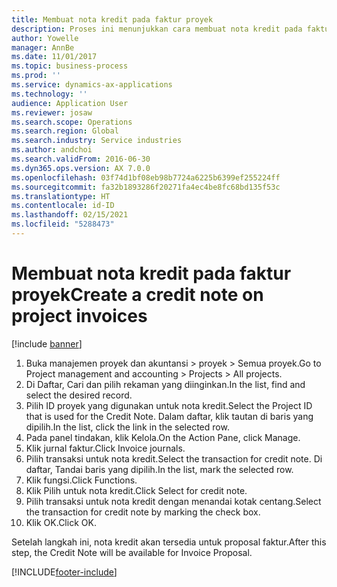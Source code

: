 ```yaml
---
title: Membuat nota kredit pada faktur proyek
description: Proses ini menunjukkan cara membuat nota kredit pada faktur proyek yang telah diposting.
author: Yowelle
manager: AnnBe
ms.date: 11/01/2017
ms.topic: business-process
ms.prod: ''
ms.service: dynamics-ax-applications
ms.technology: ''
audience: Application User
ms.reviewer: josaw
ms.search.scope: Operations
ms.search.region: Global
ms.search.industry: Service industries
ms.author: andchoi
ms.search.validFrom: 2016-06-30
ms.dyn365.ops.version: AX 7.0.0
ms.openlocfilehash: 03f74d1bf08eb98b7724a6225b6399ef255224ff
ms.sourcegitcommit: fa32b1893286f20271fa4ec4be8fc68bd135f53c
ms.translationtype: HT
ms.contentlocale: id-ID
ms.lasthandoff: 02/15/2021
ms.locfileid: "5288473"
---
```

# <a name="create-a-credit-note-on-project-invoices"></a><span data-ttu-id="6c4e1-103">Membuat nota kredit pada faktur proyek</span><span class="sxs-lookup"><span data-stu-id="6c4e1-103">Create a credit note on project invoices</span></span>

[!include [banner](../../includes/banner.md)]

1. <span data-ttu-id="6c4e1-104">Buka manajemen proyek dan akuntansi > proyek > Semua proyek.</span><span class="sxs-lookup"><span data-stu-id="6c4e1-104">Go to Project management and accounting > Projects > All projects.</span></span> 
2. <span data-ttu-id="6c4e1-105">Di Daftar, Cari dan pilih rekaman yang diinginkan.</span><span class="sxs-lookup"><span data-stu-id="6c4e1-105">In the list, find and select the desired record.</span></span> 
3. <span data-ttu-id="6c4e1-106">Pilih ID proyek yang digunakan untuk nota kredit.</span><span class="sxs-lookup"><span data-stu-id="6c4e1-106">Select the Project ID that is used for the Credit Note.</span></span> <span data-ttu-id="6c4e1-107">Dalam daftar, klik tautan di baris yang dipilih.</span><span class="sxs-lookup"><span data-stu-id="6c4e1-107">In the list, click the link in the selected row.</span></span> 
4. <span data-ttu-id="6c4e1-108">Pada panel tindakan, klik Kelola.</span><span class="sxs-lookup"><span data-stu-id="6c4e1-108">On the Action Pane, click Manage.</span></span> 
5. <span data-ttu-id="6c4e1-109">Klik jurnal faktur.</span><span class="sxs-lookup"><span data-stu-id="6c4e1-109">Click Invoice journals.</span></span> 
6. <span data-ttu-id="6c4e1-110">Pilih transaksi untuk nota kredit.</span><span class="sxs-lookup"><span data-stu-id="6c4e1-110">Select the transaction for credit note.</span></span> <span data-ttu-id="6c4e1-111">Di daftar, Tandai baris yang dipilih.</span><span class="sxs-lookup"><span data-stu-id="6c4e1-111">In the list, mark the selected row.</span></span> 
7. <span data-ttu-id="6c4e1-112">Klik fungsi.</span><span class="sxs-lookup"><span data-stu-id="6c4e1-112">Click Functions.</span></span> 
8. <span data-ttu-id="6c4e1-113">Klik Pilih untuk nota kredit.</span><span class="sxs-lookup"><span data-stu-id="6c4e1-113">Click Select for credit note.</span></span> 
9. <span data-ttu-id="6c4e1-114">Pilih transaksi untuk nota kredit dengan menandai kotak centang.</span><span class="sxs-lookup"><span data-stu-id="6c4e1-114">Select the transaction for credit note by marking the check box.</span></span>
10. <span data-ttu-id="6c4e1-115">Klik OK.</span><span class="sxs-lookup"><span data-stu-id="6c4e1-115">Click OK.</span></span> 

<span data-ttu-id="6c4e1-116">Setelah langkah ini, nota kredit akan tersedia untuk proposal faktur.</span><span class="sxs-lookup"><span data-stu-id="6c4e1-116">After this step, the Credit Note will be available for Invoice Proposal.</span></span>


[!INCLUDE[footer-include](../../includes/footer-banner.md)]